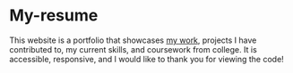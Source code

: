 # My-resume
This website is a portfolio that showcases [my work](http://www.natesresume.com), projects I have contributed to, my current skills, and coursework from college. It is accessible, responsive, and I would like to thank you for viewing the code!
